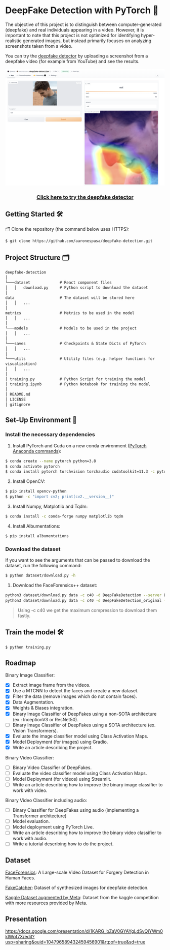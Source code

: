 # DeepFake Detection with PyTorch 🧐

The objective of this project is to distinguish between computer-generated (deepfake) and real individuals appearing in a video. However, it is important to note that this project is not optimized for identifying hyper-realistic generated images, but instead primarily focuses on analyzing screenshots taken from a video.

You can try the [deepfake detector](https://huggingface.co/spaces/aaronespasa/deepfake-detection) by uploading a screenshot from a deepfake video (for example from YouTube) and see the results.

<img src="https://github.com/aaronespasa/deepfake-detection/blob/main/thumbnail.png"/>

<h3 align="center">
  <a href="https://huggingface.co/spaces/aaronespasa/deepfake-detection">Click here to try the deepfake detector</a>
</h3>

## Getting Started 🛠
🗂 Clone the repository (the command below uses HTTPS):
```sh
$ git clone https://github.com/aaronespasa/deepfake-detection.git
```

## Project Structure 🗂

```
deepfake-detection
│
└───dataset             # React component files
│   │   download.py     # Python script to download the dataset
│
data                    # The dataset will be stored here
│   │   ...
│
metrics                 # Metrics to be used in the model
│   │   ...
│
└───models              # Models to be used in the project
│   │   ...
│
└───saves               # Checkpoints & State Dicts of PyTorch
│   │   ...
│
└───utils               # Utility files (e.g. helper functions for visualization)
│   │   ...
│
│ training.py           # Python Script for training the model
│ training.ipynb        # Python Notebook for training the model
│
│ README.md
│ LICENSE  
│ gitignore  
```

## Set-Up Environment 🌲 
### Install the necessary dependencies
1. Install PyTorch and Cuda on a new conda environment ([PyTorch Anaconda commands](https://pytorch.org/get-started/locally/)):
```sh
$ conda create --name pytorch python=3.8
$ conda activate pytorch
$ conda install pytorch torchvision torchaudio cudatoolkit=11.3 -c pytorch
```

2. Install OpenCV:
```sh
$ pip install opencv-python
$ python -c "import cv2; print(cv2.__version__)"
```

3. Install Numpy, Matplotlib and Tqdm:
```sh
$ conda install -c conda-forge numpy matplotlib tqdm
```

4. Install Albumentations:
```sh
$ pip install albumentations
```

### Download the dataset
If you want to see the arguments that can be passed to download the dataset, run the following command:

```sh
$ python dataset/download.py -h
```

1. Download the FaceForensics++ dataset:
```sh
python3 dataset/download.py data -c c40 -d DeepFakeDetection --server EU2
python3 dataset/download.py data -c c40 -d DeepFakeDetection_original --server EU2

```
> Using -c c40 we get the maximum compression to download them fastly.

## Train the model 🛠
```sh
$ python training.py
```

## Roadmap

Binary Image Classifier:

- [x] Extract image frame from the videos.
- [x] Use a MTCNN to detect the faces and create a new dataset.
- [x] Filter the data (remove images which do not contain faces).
- [x] Data Augmentation.
- [x] Weights & Biases integration.
- [x] Binary Image Classifier of DeepFakes using a non-SOTA architecture (ex.: InceptionV3 or ResNet50).
- [ ] Binary Image Classifier of DeepFakes using a SOTA architecture (ex. Vision Transformers).
- [x] Evaluate the image classifier model using Class Activation Maps.
- [x] Model Deployment (for images) using Gradio.
- [x] Write an article describing the project.

Binary Video Classifier:

- [ ] Binary Video Classifier of DeepFakes.
- [ ] Evaluate the video classifier model using Class Activation Maps.
- [ ] Model Deployment (for videos) using Streamlit.
- [ ] Write an article describing how to improve the binary image classifier to work with video.

Binary Video Classifier including audio:
- [ ] Binary Classifier for DeepFakes using audio (implementing a Transformer architecture)
- [ ] Model evaluation.
- [ ] Model deployment using PyTorch Live.
- [ ] Write an article describing how to improve the binary video classifier to work with audio.
- [ ] Write a tutorial describing how to do the project.

## Dataset

[FaceForensics](http://niessnerlab.org/projects/roessler2018faceforensics.html): A Large-scale Video Dataset for Forgery Detection in Human Faces.

[FakeCatcher](http://cs.binghamton.edu/~ncilsal2/DeepFakesDataset/): Dataset of synthesized images for deepfake detection.

[Kaggle Dataset augmented by Meta](https://ai.facebook.com/datasets/dfdc/): Dataset from the kaggle competition with more resources provided by Meta.

## Presentation
https://docs.google.com/presentation/d/1KARG_bZaV0GYAYgLdSvQiYWm0klWpf7X/edit?usp=sharing&ouid=104796589432459456901&rtpof=true&sd=true
